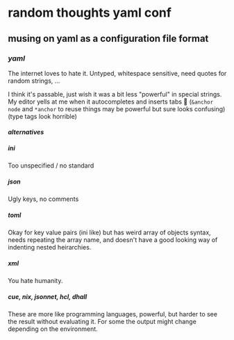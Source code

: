 # random thoughts yaml conf

## musing on yaml as a configuration file format

### _yaml_

The internet loves to hate it.
Untyped, whitespace sensitive, need quotes for random strings, ...

I think it's passable, just wish it was a bit less "powerful" in special strings.
My editor yells at me when it autocompletes and inserts tabs :facepalm:
(`&anchor node` and `*anchor` to reuse things may be powerful but sure looks confusing)
(type tags look horrible)

#### _alternatives_

##### _ini_

Too unspecified / no standard

##### _json_

Ugly keys, no comments

##### _toml_

Okay for key value pairs (ini like)
but has weird array of objects syntax, needs repeating the array name,
and doesn't have a good looking way of indenting nested heirarchies.

##### _xml_

You hate humanity.

##### cue, nix, jsonnet, hcl, dhall

These are more like programming languages,
powerful, but harder to see the result without evaluating it.
For some the output might change depending on the environment.
